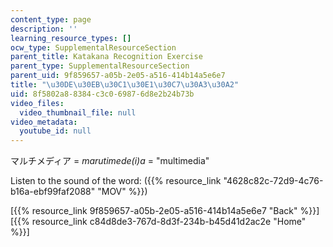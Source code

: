 ```yaml
---
content_type: page
description: ''
learning_resource_types: []
ocw_type: SupplementalResourceSection
parent_title: Katakana Recognition Exercise
parent_type: SupplementalResourceSection
parent_uid: 9f859657-a05b-2e05-a516-414b14a5e6e7
title: "\u30DE\u30EB\u30C1\u30E1\u30C7\u30A3\u30A2"
uid: 8f5802a8-8384-c3c0-6987-6d8e2b24b73b
video_files:
  video_thumbnail_file: null
video_metadata:
  youtube_id: null
---
```


マルチメディア = _marutimede(i)a_ = "multimedia"

Listen to the sound of the word: ({{% resource_link "4628c82c-72d9-4c76-b16a-ebf99faf2088" "MOV" %}})

  
\[{{% resource_link 9f859657-a05b-2e05-a516-414b14a5e6e7 "Back" %}}\]  
\[{{% resource_link c84d8de3-767d-8d3f-234b-b45d41d2ac2e "Home" %}}\]